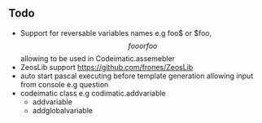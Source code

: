 ## Todo

* Support for reversable variables names e.g foo$ or $foo, $$foo or foo$$ allowing to be used in Codeimatic.assemebler
* ZeosLib support https://github.com/frones/ZeosLib
* auto start pascal executing before template generation allowing input from console e.g question 
* codeimatic class e.g codimatic.addvariable
	* addvariable
    * addglobalvariable